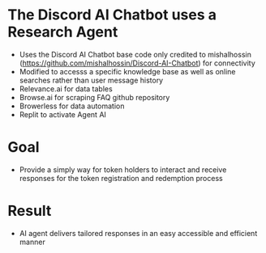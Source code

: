 # The Discord AI Chatbot uses a Research Agent
- Uses the Discord AI Chatbot base code only credited to mishalhossin (https://github.com/mishalhossin/Discord-AI-Chatbot) for connectivity
- Modified to accesss a specific knowledge base as well as online searches rather than user message history
- Relevance.ai for data tables
- Browse.ai for scraping FAQ github repository
- Browerless for data automation
- Replit to activate Agent AI

# Goal
- Provide a simply way for token holders to interact and receive responses for the token registration and redemption process

# Result
- AI agent delivers tailored responses in an easy accessible and efficient manner































































































